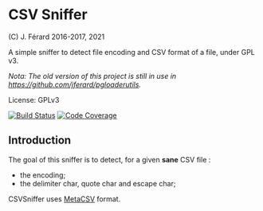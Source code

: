 # CSV Sniffer
(C) J. Férard 2016-2017, 2021

A simple sniffer to detect file encoding and CSV format of a file, under GPL v3.

*Nota: The old version of this project is still in use in https://github.com/jferard/pgloaderutils.*

License: GPLv3

[![Build Status](https://app.travis-ci.com/jferard/csvsniffer.svg?branch=master)](https://travis-ci.com/github/jferard/csvsniffer)
[![Code Coverage](https://img.shields.io/codecov/c/github/jferard/csvsniffer/master.svg)](https://codecov.io/github/jferard/csvsniffer?branch=master)


## Introduction

The goal of this sniffer is to detect, for a given **sane** CSV file :
- the encoding;
- the delimiter char, quote char and escape char;

CSVSniffer uses [MetaCSV](https://github.com/jferard/MetaCSV) format.